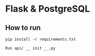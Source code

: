 # Flask & PostgreSQL

## How to run
    pip install -r requirements.txt

    Run api/ __ init __.py
